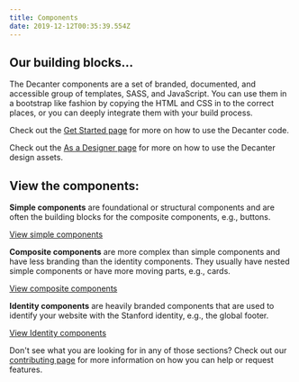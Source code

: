 ```yaml
---
title: Components
date: 2019-12-12T00:35:39.554Z
---
```

## Our building blocks...

The Decanter components are a set of branded, documented, and accessible group of templates, SASS, and JavaScript. You can use them in a bootstrap like fashion by copying the HTML and CSS in to the correct places, or you can deeply integrate them with your build process.

Check out the [Get Started page](/page/use-decanter-as-a-developer-installation/) for more on how to use the Decanter code.

Check out the [As a Designer page](/page/use-decanter-as-a-designer/) for more on how to use the Decanter design assets. 

## View the components:

**Simple components** are foundational or structural components and are often the building blocks for the composite components, e.g., buttons.

<a href="/component/simple/" class="su-button">View simple components</a> 

**Composite components** are more complex than simple components and have less branding than the identity components. They usually have nested simple components or have more moving parts, e.g., cards.

<a href="/component/composite/" class="su-button">View composite components</a> 

**Identity components** are heavily branded components that are used to identify your website with the Stanford identity, e.g., the global footer.

<a href="/component/identity/" class="su-button">View Identity components</a>

Don't see what you are looking for in any of those sections? Check out our [contributing page](/page/about-contributing/) for more information on how you can help or request features.
